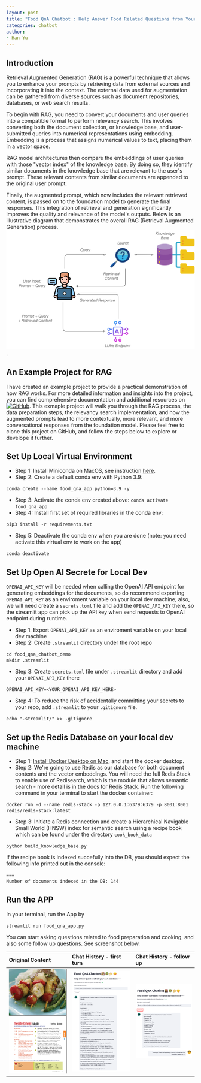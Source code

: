 ```yaml
---
layout: post
title: "Food QnA Chatbot : Help Answer Food Related Questions from Your Own Cookbook"
categories: chatbot
author: 
- Han Yu
---
```

## Introduction 
Retrieval Augmented Generation (RAG) is a powerful technique that allows you to enhance your prompts by retrieving data from external sources and incorporating it into the context. The external data used for augmentation can be gathered from diverse sources such as document repositories, databases, or web search results.

To begin with RAG, you need to convert your documents and user queries into a compatible format to perform relevancy search. This involves converting both the document collection, or knowledge base, and user-submitted queries into numerical representations using embedding. Embedding is a process that assigns numerical values to text, placing them in a vector space.

RAG model architectures then compare the embeddings of user queries with those "vector index" of the knowledge base. By doing so, they identify similar documents in the knowledge base that are relevant to the user's prompt. These relevant contents from similar documents are appended to the original user prompt.

Finally, the augmented prompt, which now includes the relevant retrieved content, is passed on to the foundation model to generate the final responses. This integration of retrieval and generation significantly improves the quality and relevance of the model's outputs. Below is an illustrative diagram that demonstrates the overall RAG (Retrieval Augmented Generation) process. ![Retrieval Augmented Generation](/assets/picture/2023_07_31_food_qna_on_server_llm/Retrieval_Augmented_Generation.png). 

## An Example Project for RAG
I have created an example project to provide a practical demonstration of how RAG works. For more detailed information and insights into the project, you can find comprehensive documentation and additional resources on [![GitHub](https://img.shields.io/badge/github-%23121011.svg?style=for-the-badge&logo=github&logoColor=white)](https://github.com/bearbearyu1223/food_qna_powered_by_llm). This exmaple project will walk you through the RAG process, the data preparation steps, the relevancy search implementation, and how the augmented prompts lead to more contextually, more relevant, and more conversational responses from the foundation model. Please feel free to clone this project on GitHub, and follow the steps below to explore or develope it further. 

## Set Up Local Virtual Environment
* Step 1: Install Miniconda on MacOS, see instruction [here](https://docs.conda.io/en/latest/miniconda.html). 
* Step 2: Create a default conda env with Python 3.9: 
```shell
conda create --name food_qna_app python=3.9 -y
```
* Step 3: Activate the conda env created above: 
``conda activate food_qna_app``
* Step 4: Install first set of required libraries in the conda env: 
``` 
pip3 install -r requirements.txt
```
* Step 5: Deactivate the conda env when you are done (note: you need activate this virtual env to work on the app)
```
conda deactivate 
```
## Set Up Open AI Secrete for Local Dev 
`OPENAI_API_KEY` will be needed when calling the OpenAI API endpoint for generating embeddings for the documents, so do recommend exporting `OPENAI_API_KEY` as an enviroment variable on your local dev machine; also, we will need create a `secrets.toml` file and add the `OPENAI_API_KEY` there, so the streamlit app can pick up the API key when send requests to OpenAI endpoint during runtime. 
* Step 1: Export `OPENAI_API_KEY` as an enviroment variable on your local dev machine
* Step 2: Create `.streamlit` directory under the root repo 
```
cd food_qna_chatbot_demo 
mkdir .streamlit
```
* Step 3: Create `secrets.toml` file under `.streamlit` directory and add your `OPENAI_API_KEY` there 
```
OPENAI_API_KEY=<YOUR_OPENAI_API_KEY_HERE>
```
* Step 4: To reduce the risk of accidentally committing your secrets to your repo, add `.streamlit` to your `.gitignore` file. 
```
echo ".streamlit/" >> .gitignore
```
## Set up the Redis Database on your local dev machine 
* Step 1: [Install Docker Desktop on Mac](https://docs.docker.com/desktop/install/mac-install/), and start the docker desktop. 
* Step 2: We're going to use Redis as our database for both document contents and the vector embeddings. You will need the full Redis Stack to enable use of Redisearch, which is the module that allows semantic search - more detail is in the docs for [Redis Stack](https://redis.io/docs/stack/get-started/install/docker/). Run the following command in your terminal to start the docker container:
```
docker run -d --name redis-stack -p 127.0.0.1:6379:6379 -p 8001:8001 redis/redis-stack:latest
```
* Step 3: Initiate a Redis connection and create a Hierarchical Navigable Small World (HNSW) index for semantic search using a recipe book which can be found under the directory `cook_book_data`
```
python build_knowledge_base.py
```
If the recipe book is indexed succefully into the DB, you should expect the following info printed out in the console:
```
===
Number of documents indexed in the DB: 144
``` 
## Run the APP
In your terminal, run the App by
```
streamlit run food_qna_app.py
```
You can start asking questions related to food preparation and cooking, and also some follow up questions. See screenshot below. 

| Original Content                       |Chat History - first turn               |Chat History - follow up                |
|:----------------------------------------|:----------------------------------------|:----------------------------------------|
| ![Original Content](/assets/picture/2023_07_31_food_qna_on_server_llm/original_content.png)  | ![Chat History](/assets/picture/2023_07_31_food_qna_on_server_llm/chat_history_1.png)  | ![Chat History](/assets/picture/2023_07_31_food_qna_on_server_llm/chat_history_2.png)  |

